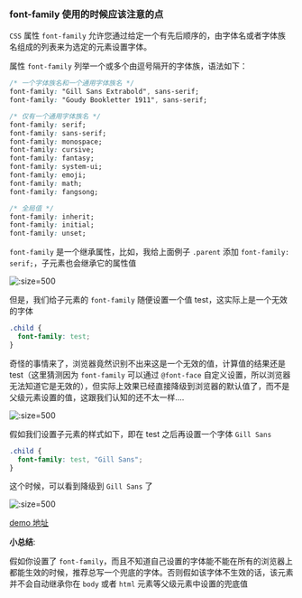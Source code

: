 ### font-family 使用的时候应该注意的点

`CSS` 属性 `font-family` 允许您通过给定一个有先后顺序的，由字体名或者字体族名组成的列表来为选定的元素设置字体。

属性 `font-family` 列举一个或多个由逗号隔开的字体族，语法如下：

```css
/* 一个字体族名和一个通用字体族名 */
font-family: "Gill Sans Extrabold", sans-serif;
font-family: "Goudy Bookletter 1911", sans-serif;

/* 仅有一个通用字体族名 */
font-family: serif;
font-family: sans-serif;
font-family: monospace;
font-family: cursive;
font-family: fantasy;
font-family: system-ui;
font-family: emoji;
font-family: math;
font-family: fangsong;

/* 全局值 */
font-family: inherit;
font-family: initial;
font-family: unset;
```

`font-family` 是一个继承属性，比如，我给上面例子 `.parent` 添加 `font-family: serif;`，子元素也会继承它的属性值

![](https://p3-juejin.byteimg.com/tos-cn-i-k3u1fbpfcp/f5ea418dc4364ea4b616b678611f88c7~tplv-k3u1fbpfcp-zoom-1.image ":size=500")

但是，我们给子元素的 `font-family` 随便设置一个值 test，这实际上是一个无效的字体

```css
.child {
  font-family: test;
}
```

奇怪的事情来了，浏览器竟然识别不出来这是一个无效的值，计算值的结果还是 test（这里猜测因为 `font-family` 可以通过 `@font-face` 自定义设置，所以浏览器无法知道它是无效的），但实际上效果已经直接降级到浏览器的默认值了，而不是父级元素设置的值，这跟我们认知的还不太一样....

![](https://p3-juejin.byteimg.com/tos-cn-i-k3u1fbpfcp/e9c600a10fa740cab46762875ae98e9d~tplv-k3u1fbpfcp-zoom-1.image ":size=500")

假如我们设置子元素的样式如下，即在 test 之后再设置一个字体 `Gill Sans`

```css
.child {
  font-family: test, "Gill Sans";
}
```

这个时候，可以看到降级到 `Gill Sans` 了

![](https://p3-juejin.byteimg.com/tos-cn-i-k3u1fbpfcp/507ddc6d863c4a51ae767ab29f46a103~tplv-k3u1fbpfcp-zoom-1.image ":size=500")

[demo 地址](https://codepen.io/gpingfeng/pen/KKgoVoJ)

**小总结**:

假如你设置了 `font-family`，而且不知道自己设置的字体能不能在所有的浏览器上都能生效的时候，推荐总写一个兜底的字体。否则假如该字体不生效的话，该元素并不会自动继承你在 `body` 或者 `html` 元素等父级元素中设置的兜底值
